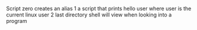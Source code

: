 Script zero creates an alias
1 a script that prints hello user where user is the current linux user
2 last directory shell will view when looking into a program
